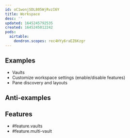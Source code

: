 ```yaml
---
id: oC1wonjSDL805WjRvzI6Y
title: Workspace
desc: ''
updated: 1645245792535
created: 1645245012242
pods:
  airtable:
    dendron.scopes: rec4HYy6raEZ6Kzgr
---
```

## Examples

- Vaults 
- Customize workspace settings (enable/disable features)
- Pane discovery and layouts

## Anti-examples

## Features

- #feature.vaults
- #feature.multi-vault

